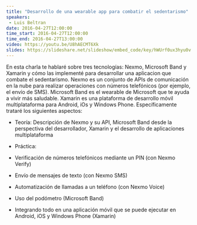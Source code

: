 ```yaml
---
title: "Desarrollo de una wearable app para combatir el sedentarismo"
speakers:
 - Luis Beltran
date: 2016-04-27T12:00:00
time_start: 2016-04-27T12:00:00
time_end: 2016-04-27T13:00:00
video: https://youtu.be/U8hAECMT6Xk
slides: https://slideshare.net/slideshow/embed_code/key/hWUrf0ux3hyu0v
---
```


En esta charla te hablaré sobre tres tecnologías: Nexmo, Microsoft Band y Xamarin y cómo las implementé para desarrollar una aplicacion que combate el sedentarismo. Nexmo es un conjunto de APIs de comunicación en la nube para realizar operaciones con números telefónicos (por ejemplo, el envío de SMS). Microsoft Band es el wearable de Microsoft que te ayuda a vivir más saludable. Xamarin es una plataforma de desarrollo móvil multiplataforma para Android, iOs y Windows Phone. Específicamente trataré los siguientes aspectos:

* Teoría: Descripción de Nexmo y su API, Microsoft Band desde la perspectiva del desarrollador, Xamarin y el desarrollo de aplicaciones multiplataforma

* Práctica:
 * Verificación de números telefónicos mediante un PIN (con Nexmo Verify)
 * Envío de mensajes de texto (con Nexmo SMS)
 * Automatización de llamadas a un teléfono (con Nexmo Voice)
 * Uso del podómetro (Microsoft Band)
 * Integrando todo en una aplicación móvil que se puede ejecutar en Android, iOS y Windows Phone (Xamarin)